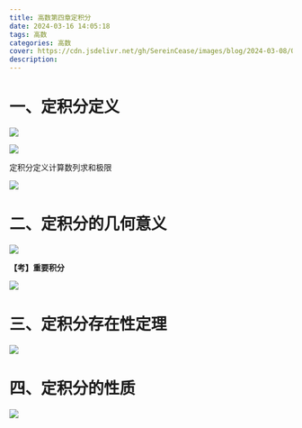 ```yaml
---
title: 高数第四章定积分
date: 2024-03-16 14:05:18
tags: 高数
categories: 高数
cover: https://cdn.jsdelivr.net/gh/SereinCease/images/blog/2024-03-08/QQ%E5%9B%BE%E7%89%8720240308211706-fb2833.jpg
description:
---
```


# 一、定积分定义

![](https://cdn.jsdelivr.net/gh/SereinCease/images/blog/2024-03-16/20240316143118-9bcc65.png)

![](https://cdn.jsdelivr.net/gh/SereinCease/images/blog/2024-03-17/20240317102212-bc8ef8.png)

定积分定义计算数列求和极限

![](https://cdn.jsdelivr.net/gh/SereinCease/images/blog/2024-03-17/20240317105416-dc366a.png)

# 二、定积分的几何意义

![](https://cdn.jsdelivr.net/gh/SereinCease/images/blog/2024-03-16/20240316143325-ca872f.png)

**【考】重要积分**

![](https://cdn.jsdelivr.net/gh/SereinCease/images/blog/2024-03-17/20240317102834-9a6b0f.png)

# 三、定积分存在性定理

![](https://cdn.jsdelivr.net/gh/SereinCease/images/blog/2024-03-17/20240317103427-8c4128.png)

# 四、定积分的性质

![](https://cdn.jsdelivr.net/gh/SereinCease/images/blog/2024-03-17/20240317103844-5a86b3.png)
